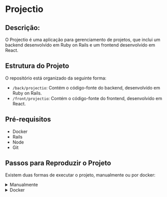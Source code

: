 # Projectio
## Descrição:
O Projectio é uma aplicação para gerenciamento de projetos, que inclui um backend desenvolvido em Ruby on Rails e um frontend desenvolvido em React.

## Estrutura do Projeto
O repositório está organizado da seguinte forma:

- `/back/projectio`: Contém o código-fonte do backend, desenvolvido em Ruby on Rails.
- `/front/projectio`: Contém o código-fonte do frontend, desenvolvido em React.

## Pré-requisitos
- Docker
- Rails
- Node
- Git
  
## Passos para Reproduzir o Projeto
Existem duas formas de executar o projeto, manualmente ou por docker:

<details>
<summary>Manualmente</summary>
  
### 1. Clonar o Repositório
```bash
git clone -b dev https://github.com/luismaruccio/projectio.git
cd projectio
```
### 2. Executar o Banco de Dados com Docker
Navegue até o diretório do backend e execute o seguinte comando para iniciar o banco de dados PostgreSQL em um contêiner Docker:

```bash
docker run --name projectio-db -e POSTGRES_USER=projectio -e POSTGRES_PASSWORD=projectio -e POSTGRES_DB=projectio_db -p 5432:5432 -d postgres:latest
```
Isso irá criar e executar um contêiner PostgreSQL com o nome projectio-db.
> Nota: você pode modificar as variáveis `POSTGRES_USER`, `POSTGRES_PASSWORD` e `POSTGRES_DB`

### 3. Configurar as Variáveis de Ambiente no Backend
Navegue para o diretório `back/projectio` e configure as variáveis de ambiente. Crie um arquivo .env na raiz do diretório back/projectio ou exporte as variáveis diretamente no terminal:

```bash
export RAILS_ENV=production
export DATABASE_URL=postgresql://projectio:projectio@localhost:5432/projectio_db
export RAILS_MASTER_KEY=<sua_rails_master_key>
```
> Nota: se você modificou as variáveis `POSTGRES_USER`, `POSTGRES_PASSWORD` e `POSTGRES_DB` deve atualizar o valores no `DATABASE_URL`

### 4. Rodar as Migrações do Banco de Dados
No diretório `back/projectio`, execute as migrações do banco de dados:

```bash
rails db:migrate
```
Certifique-se de substituir backend-image-name pelo nome da imagem Docker do backend.

### 5. Subir o Backend
Ainda no diretório `back/projectio`, execute o servidor Rails:

```bash
rails s -p 3001
```
Isso irá iniciar o servidor Rails na porta 3001.

### 6. Configurar e Subir o Frontend
Navegue para o diretório `front/projectio`, configure as variáveis de ambiente:

```bash
export REACT_APP_API_URL=http://localhost:3001
```
Depois, construa e inicie o servidor do frontend:

```bash
yarn start
```

O frontend estará disponível em http://localhost:3000.

### 7. Testar a Aplicação
Agora, você pode acessar a aplicação nos seguintes endpoints:

- Frontend: http://localhost:3000
- Backend API: http://localhost:3001
</details>

<details>
<summary>Docker</summary>
  
### 1. Clonar o Repositório
```bash
git clone -b dev https://github.com/luismaruccio/projectio.git
cd projectio
```
### 2. Executar a Aplicação com Docker Compose
Na raiz do projeto, onde o arquivo docker-compose.yml está localizado, execute o seguinte comando:
```bash
docker-compose up --build
```
Isso irá:

- Criar e executar um contêiner para o banco de dados PostgreSQL.
- Criar e executar um contêiner para o backend Rails.
- Criar e executar um contêiner para o frontend React.

O Docker Compose irá automaticamente construir as imagens e iniciar os serviços definidos no arquivo docker-compose.yml (Isso pode levar um certo tempo quando executado pela primeira vez).

### 3. Acessar a Aplicação
Depois que o Docker Compose terminar de iniciar todos os serviços, você poderá acessar a aplicação nos seguintes endpoints:

- Frontend: http://localhost:3000
- Backend API: http://localhost:3001
</details>
